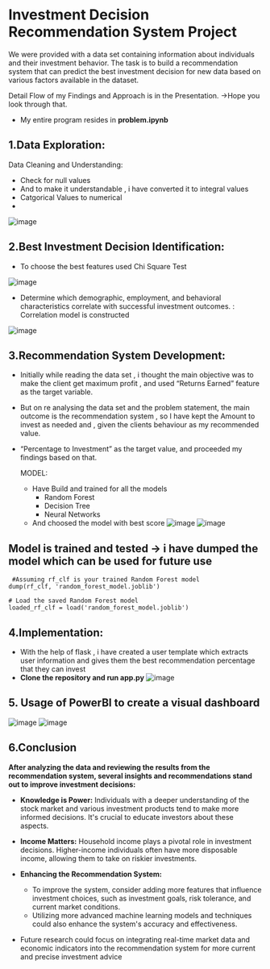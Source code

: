 # **Investment Decision Recommendation System Project**

We were provided with a data set containing information about individuals and their investment behavior.
The task is to build a recommendation system that can predict the best investment decision for new data based on various factors available in the dataset.

Detail Flow of my Findings and Approach is in the Presentation. ->Hope you look through that.

* My entire program resides in **problem.ipynb**


## 1.Data Exploration:

Data Cleaning and Understanding:
* Check for null values
* And to make it understandable , i have converted it to integral values
* Catgorical Values to numerical
* 
![image](https://github.com/Mahizha-N-S/Buckman_data_analysis/assets/102713447/3a433ab0-860a-429c-85da-7130f6cbfd54)

## 2.Best Investment Decision Identification:

* To choose the best features used Chi Square Test

![image](https://github.com/Mahizha-N-S/Buckman_data_analysis/assets/102713447/c3b20607-3f48-4ed0-85b8-ebaaac23da35)

* Determine which demographic, employment, and behavioral characteristics correlate with 
successful investment outcomes. : Correlation model is constructed

![image](https://github.com/Mahizha-N-S/Buckman_data_analysis/assets/102713447/aba08608-d101-41e5-889e-fda0ba1df3fe)

## 3.Recommendation System Development:
* Initially while reading the data set , i thought the main objective was to make the client get maximum profit , and used “Returns Earned” feature as the target variable.
* But on re analysing the data set and the problem statement, the main outcome is the recommendation system , so I have kept the Amount to invest as needed and , given the clients behaviour as my recommended value.
* “Percentage to Investment” as the target value, and proceeded my findings based on that.

  MODEL:
  * Have Build and trained for all the models
      + Random Forest
      + Decision Tree
      + Neural Networks
  * And choosed the model with best score
    ![image](https://github.com/Mahizha-N-S/Buckman_data_analysis/assets/102713447/b88d7698-0504-4d09-abb9-21ad92ad684a)
![image](https://github.com/Mahizha-N-S/Buckman_data_analysis/assets/102713447/7088b275-17f0-41ba-ae30-56509fb6c8f8)

## Model is trained and tested -> i have dumped the model which can be used for future use
```
 #Assuming rf_clf is your trained Random Forest model
dump(rf_clf, 'random_forest_model.joblib')

# Load the saved Random Forest model
loaded_rf_clf = load('random_forest_model.joblib')
```

## 4.Implementation:
* With the help of flask , i have created a user template which extracts user information and gives them the best recommendation percentage that they can invest
* **Clone the repository and run app.py**
  ![image](https://github.com/Mahizha-N-S/Buckman_data_analysis/assets/102713447/28360fa0-5493-4954-99b0-c2904c1cb928)


## 5. Usage of PowerBI to create a visual dashboard
![image](https://github.com/Mahizha-N-S/Buckman_data_analysis/assets/102713447/eb850346-7e59-461a-8bac-abe0fa114490)
![image](https://github.com/Mahizha-N-S/Buckman_data_analysis/assets/102713447/a806430d-708f-42cc-a1ec-ac2f7867f302)

## 6.Conclusion
**After analyzing the data and reviewing the results from the recommendation system, several insights and recommendations stand out to improve investment decisions:**

* **Knowledge is Power:** Individuals with a deeper understanding of the stock market and various investment products tend to make more informed decisions. It's crucial to educate investors about these aspects.
* **Income Matters:** Household income plays a pivotal role in investment decisions. Higher-income individuals often have more disposable income, allowing them to take on riskier investments.  
* **Enhancing the Recommendation System:**
    + To improve the system, consider adding more features that influence investment choices, such as investment goals, risk tolerance, and current market conditions.
    + Utilizing more advanced machine learning models and techniques could also enhance the system's accuracy and effectiveness.

* Future research could focus on integrating real-time market data and economic indicators into the recommendation system for more current and precise investment advice











